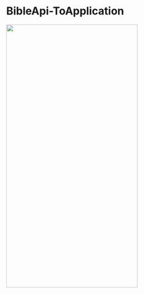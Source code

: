 # BibleApi-ToApplication
<img src="https://github.com/harshitsrivastava1608/BibleApi-ToApplication/blob/master/screenrecording.gif" width="350" height="700">

